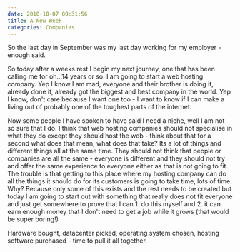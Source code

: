 ```yaml
---
date: 2010-10-07 00:31:56
title: A New Week
categories: Companies
---
```


So the last day in September was my last day working for my employer - enough said.

So today after a weeks rest I begin my next journey, one that has been calling me for oh...14 years or so. I am going to start a web hosting company. Yep I know I am mad, everyone and their brother is doing it, already done it, already got the biggest and best company in the world. Yep I know, don't care because I want one too - I want to know if I can make a living out of probably one of the toughest parts of the internet.

Now some people I have spoken to have said I need a niche, well I am not so sure that I do. I think that web hosting companies should not specialise in what they do except they should host the web - think about that for a second what does that mean, what does that take? Its a lot of things and different things all at the same time. They should not think that people or companies are all the same - everyone is different and they should not try and offer the same experience to everyone either as that is not going to fit. The trouble is that getting to this place where my hosting company can do all the things it should do for its customers is going to take time, lots of time. Why? Because only some of this exists and the rest needs to be created but today I am going to start out with something that really does not fit everyone and just get somewhere to prove that I can 1. do this myself and 2. it can earn enough money that I don't need to get a job while it grows (that would be super boring!)

Hardware bought, datacenter picked, operating system chosen, hosting software purchased - time to pull it all together.
